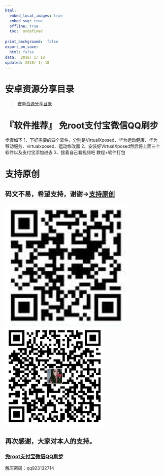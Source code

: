 ```yaml
---
html:
  embed_local_images: true
  embed_svg: true
  offline: true
  toc:  undefined

print_background:  false
export_on_save:
  html: false
data:  2018/ 1/ 18
updated: 2018/ 1/ 18
---
```




# 安卓资源分享目录

> [安卓资源分享目录](https://blog.csdn.net/qq923132714/article/details/83059823 "安卓资源分享目录")

# 『软件推荐』 免root支付宝微信QQ刷步

步骤如下
1、下好需要的四个软件，分别是VirtualXposed、华为运动健康、华为移动服务、virtualxposed、运动修改器
2、安装好VirtualXposed然后将上面三个软件以及支付宝添加进去
3、接着自己看视频吧
教程+软件打包

# 支持原创
## 码文不易，希望支持，谢谢->**[支持原创](http://blog.csdn.net/qq923132714/article/details/79399145)**
![微信支付](https://raw.githubusercontent.com/923132714/my_picture/master/blog/support/weixin.png)![微信支付](https://raw.githubusercontent.com/923132714/my_picture/master/blog/support/支付宝.png)
## 再次感谢，大家对本人的支持。

### [免root支付宝微信QQ刷步](http://u16848854.ctfile.net/fs/16848854-331777140 "免root支付宝微信QQ刷步")

解压密码：qq923132714
